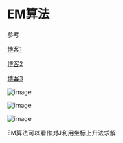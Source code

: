# EM算法
参考

[博客1](https://blog.csdn.net/yzheately/article/details/51164441)

[博客2](https://www.cnblogs.com/pinard/p/6912636.html)

[博客3](http://www.cnblogs.com/jerrylead/archive/2011/04/06/2006936.html)

![image](D:/Program/YNote/workspace/gorpel@163.com/Picture/EM.jpg)

![image](D:/Program/YNote/workspace/gorpel@163.com/Picture/EM2.jpg)

![image](D:/Program/YNote/workspace/gorpel@163.com/Picture/EM3.png)

EM算法可以看作对J利用坐标上升法求解